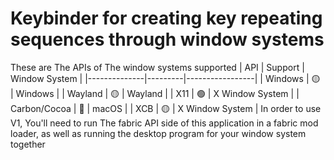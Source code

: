 # Keybinder for creating key repeating sequences through window systems
These are The APIs of The window systems supported
| API          | Support | Window System   |
|--------------|---------|-----------------|
| Windows      | 🟡       | Windows         |
| Wayland      | 🟡       | Wayland         |
| X11          | 🟢       | X Window System |
| Carbon/Cocoa | 🔴       | macOS           |
| XCB          | 🟡       | X Window System |
In order to use V1, You'll need to run The fabric API side of this application in a fabric mod loader, as well as running the desktop program for your window system together